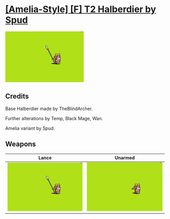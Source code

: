 # [\[Amelia-Style\] \[F\] T2 Halberdier by Spud](./)

<img src="./2.%20Lance/Lance_000.png" alt="[Amelia-Style] [F] T2 Halberdier by Spud standing" />

## Credits

Base Halberdier made by TheBlindArcher.

Further alterations by Temp, Black Mage, Wan.

Amelia variant by Spud.

## Weapons


|Lance |Unarmed |
|  :---: | :---: |
| <img alt="Lance animation" src="./2.%20Lance/Lance.gif" /> | <img alt="Unarmed animation" src="./8.%20Unarmed/Unarmed.gif" /> |
